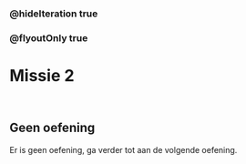 ### @hideIteration true
### @flyoutOnly true
# Missie 2
```blocks
```

```template
```

## Geen oefening
Er is geen oefening, ga verder tot aan de volgende oefening.